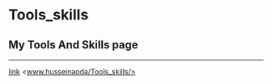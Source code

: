 # Tools_skills
## My Tools And Skills page
---
[link](https://husseinaoda2.github.io/Tools_skills/)
<www.husseinaoda/Tools_skills/>
